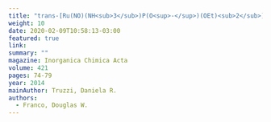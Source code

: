 ```yaml
---
title: "trans-[Ru(NO)(NH<sub>3</sub>)P(O<sup>-</sup>)(OEt)<sub>2</sub>]<sup>2+</sup>: A new and robust NO/HNO-donor in aqueous media."
weight: 10
date: 2020-02-09T10:58:13-03:00
featured: true
link:
summary: ""
magazine: Inorganica Chimica Acta
volume: 421
pages: 74-79
year: 2014
mainAuthor: Truzzi, Daniela R.
authors: 
  - Franco, Douglas W.
---
```

